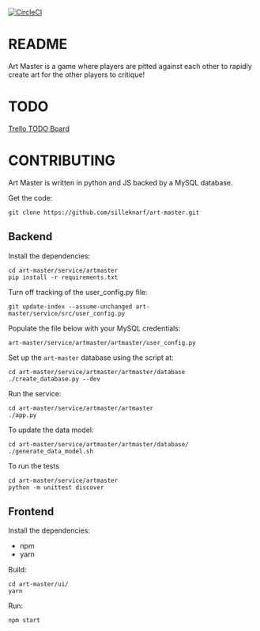 [![CircleCI](https://circleci.com/gh/silleknarf/art-master.svg?style=shield)](https://circleci.com/gh/silleknarf/art-master)

README
======

Art Master is a game where players are pitted against each other to rapidly create art for the other players to critique! 

TODO
====

[Trello TODO Board](https://trello.com/b/xC2SMsIk/art-master)

CONTRIBUTING
============

Art Master is written in python and JS backed by a MySQL database.

Get the code:

    git clone https://github.com/silleknarf/art-master.git

## Backend

Install the dependencies:

    cd art-master/service/artmaster
    pip install -r requirements.txt
    
Turn off tracking of the user_config.py file:

    git update-index --assume-unchanged art-master/service/src/user_config.py

Populate the file below with your MySQL credentials:

    art-master/service/artmaster/artmaster/user_config.py

Set up the `art-master` database using the script at:

    cd art-master/service/artmaster/artmaster/database
    ./create_database.py --dev

Run the service:
    
    cd art-master/service/artmaster/artmaster
    ./app.py

To update the data model:

    cd art-master/service/artmaster/artmaster/database/
    ./generate_data_model.sh

To run the tests

    cd art-master/service/artmaster
    python -m unittest discover

## Frontend

Install the dependencies:

- npm
- yarn

Build:

    cd art-master/ui/
    yarn

Run:

    npm start